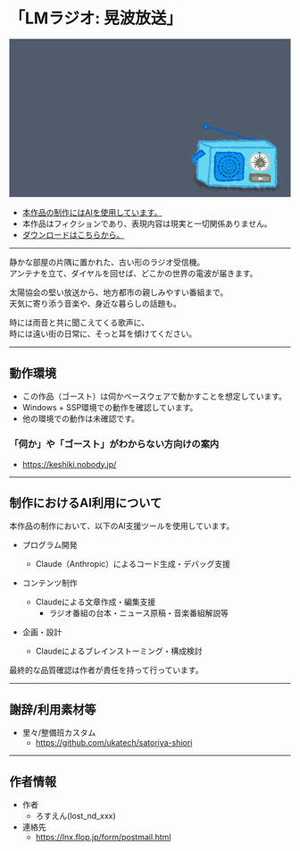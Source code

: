 # 「LMラジオ: 晃波放送」
![preview](preview.gif)
* [本作品の制作にはAIを使用しています。](#制作におけるai利用について)
* 本作品はフィクションであり、表現内容は現実と一切関係ありません。
* [ダウンロードはこちらから。](https://github.com/lost-nd-xxx/LuminousModulation_Radio/releases/latest/download/LuminousModulation_Radio.nar)

---
静かな部屋の片隅に置かれた、古い形のラジオ受信機。\
アンテナを立て、ダイヤルを回せば、どこかの世界の電波が届きます。

太陽協会の堅い放送から、地方都市の親しみやすい番組まで。\
天気に寄り添う音楽や、身近な暮らしの話題も。

時には雨音と共に聞こえてくる歌声に、\
時には遠い街の日常に、そっと耳を傾けてください。

---
## 動作環境
* この作品（ゴースト）は伺かベースウェアで動かすことを想定しています。
* Windows + SSP環境での動作を確認しています。
* 他の環境での動作は未確認です。

### 「伺か」や「ゴースト」がわからない方向けの案内
* https://keshiki.nobody.jp/

---
## 制作におけるAI利用について
本作品の制作において、以下のAI支援ツールを使用しています。

* プログラム開発
  * Claude（Anthropic）によるコード生成・デバッグ支援

* コンテンツ制作
  * Claudeによる文章作成・編集支援
    * ラジオ番組の台本・ニュース原稿・音楽番組解説等

* 企画・設計
  * Claudeによるブレインストーミング・構成検討

最終的な品質確認は作者が責任を持って行っています。

---
## 謝辞/利用素材等

* 里々/整備班カスタム
  * https://github.com/ukatech/satoriya-shiori

---
## 作者情報
* 作者
  * ろすえん(lost_nd_xxx)
* 連絡先
  * https://lnx.flop.jp/form/postmail.html
